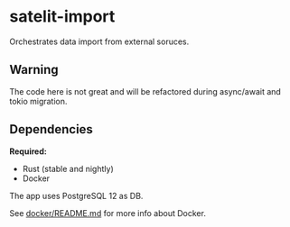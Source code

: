# satelit-import

Orchestrates data import from external soruces.

## Warning

The code here is not great and will be refactored during async/await and tokio migration.

## Dependencies

**Required:**

- Rust (stable and nightly)
- Docker

The app uses PostgreSQL 12 as DB.

See [docker/README.md](./docker/README.md) for more info about Docker.
